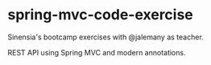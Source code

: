 # spring-mvc-code-exercise
Sinensia's bootcamp exercises with @jalemany as teacher.


REST API using Spring MVC and modern annotations.
